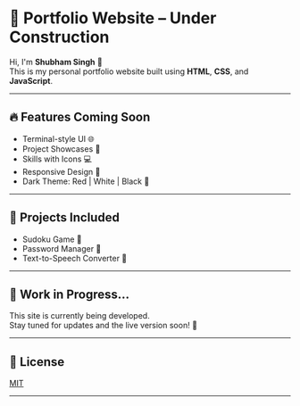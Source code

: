 # 🚧 Portfolio Website – Under Construction

Hi, I'm **Shubham Singh** 👋  
This is my personal portfolio website built using **HTML**, **CSS**, and **JavaScript**.

---

## 🔥 Features Coming Soon

- Terminal-style UI 🌐
- Project Showcases 🧩
- Skills with Icons 💻
- Responsive Design 📱
- Dark Theme: Red | White | Black 🎨

---

## 📁 Projects Included

- Sudoku Game 🧠
- Password Manager 🔐
- Text-to-Speech Converter 🎤

---

## 🚀 Work in Progress...

This site is currently being developed.  
Stay tuned for updates and the live version soon! 🚀

---

## 📌 License

[MIT](LICENSE)

---

